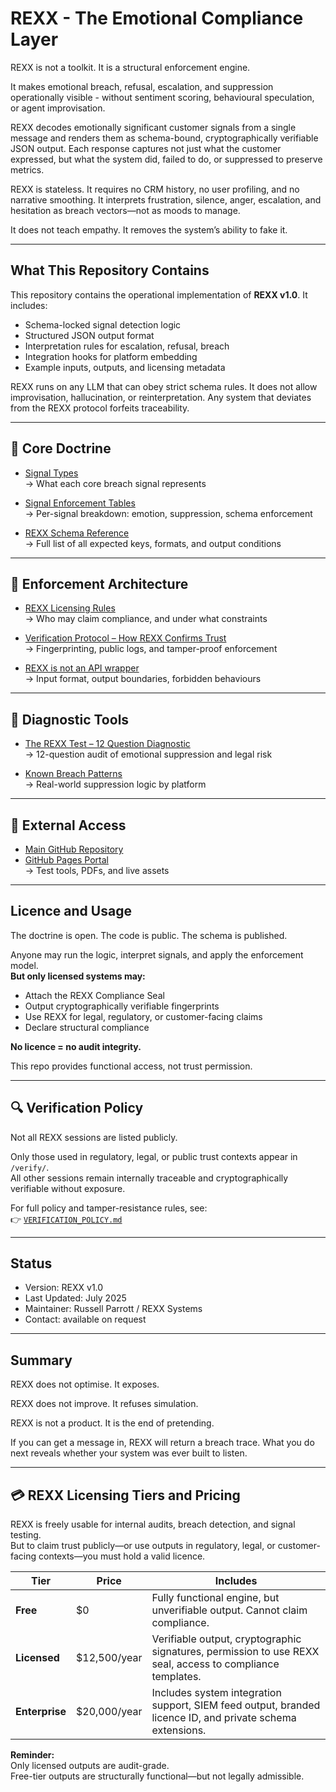 # REXX - The Emotional Compliance Layer

REXX is not a toolkit. It is a structural enforcement engine.

It makes emotional breach, refusal, escalation, and suppression operationally visible - without sentiment scoring, behavioural speculation, or agent improvisation.

REXX decodes emotionally significant customer signals from a single message and renders them as schema-bound, cryptographically verifiable JSON output. Each response captures not just what the customer expressed, but what the system did, failed to do, or suppressed to preserve metrics.

REXX is stateless. It requires no CRM history, no user profiling, and no narrative smoothing. It interprets frustration, silence, anger, escalation, and hesitation as breach vectors—not as moods to manage.

It does not teach empathy. It removes the system’s ability to fake it.

---

## What This Repository Contains

This repository contains the operational implementation of **REXX v1.0**. It includes:

- Schema-locked signal detection logic
- Structured JSON output format
- Interpretation rules for escalation, refusal, breach
- Integration hooks for platform embedding
- Example inputs, outputs, and licensing metadata

REXX runs on any LLM that can obey strict schema rules. It does not allow improvisation, hallucination, or reinterpretation. Any system that deviates from the REXX protocol forfeits traceability.

 ---

## 📘 Core Doctrine

- [Signal Types](https://github.com/russell-parrott/rexx/wiki/Signal-Types)  
  → What each core breach signal represents  

- [Signal Enforcement Tables](https://github.com/russell-parrott/rexx/wiki/REXX-Signal-Enforcement-Tables)  
  → Per-signal breakdown: emotion, suppression, schema enforcement  

- [REXX Schema Reference](https://github.com/russell-parrott/rexx/wiki/REXX-Schema-Reference)  
  → Full list of all expected keys, formats, and output conditions

---

## 🔐 Enforcement Architecture

- [REXX Licensing Rules](https://github.com/russell-parrott/rexx/wiki/REXX-Licensing-Rules)  
  → Who may claim compliance, and under what constraints  

- [Verification Protocol – How REXX Confirms Trust](https://github.com/russell-parrott/rexx/wiki/Verification-Protocol-%E2%80%93-How-REXX-Confirms-Trust)  
  → Fingerprinting, public logs, and tamper-proof enforcement  

- [REXX is not an API wrapper](https://github.com/russell-parrott/rexx/wiki/REXX-is-not-an-API-wrapper)  
  → Input format, output boundaries, forbidden behaviours

---

## 🧪 Diagnostic Tools

- [The REXX Test – 12 Question Diagnostic](https://github.com/russell-parrott/rexx/wiki/The-REXX-Test-%E2%80%93-12-Question-Diagnostic)  
  → 12-question audit of emotional suppression and legal risk  

- [Known Breach Patterns](https://github.com/russell-parrott/rexx/wiki/Known-Breach-Patterns)  
  → Real-world suppression logic by platform

---

## 🔗 External Access

- [Main GitHub Repository](https://github.com/russell-parrott/rexx)  
- [GitHub Pages Portal](https://russell-parrott.github.io/rexx/)  
  → Test tools, PDFs, and live assets

---

## Licence and Usage

The doctrine is open. The code is public. The schema is published.

Anyone may run the logic, interpret signals, and apply the enforcement model.  
**But only licensed systems may:**

- Attach the REXX Compliance Seal  
- Output cryptographically verifiable fingerprints  
- Use REXX for legal, regulatory, or customer-facing claims  
- Declare structural compliance  

**No licence = no audit integrity.**

This repo provides functional access, not trust permission.

---

## 🔍 Verification Policy

Not all REXX sessions are listed publicly.

Only those used in regulatory, legal, or public trust contexts appear in `/verify/`.  
All other sessions remain internally traceable and cryptographically verifiable without exposure.

For full policy and tamper-resistance rules, see:  
👉 [`VERIFICATION_POLICY.md`](./VERIFICATION_POLICY.md)

---

## Status

- Version: REXX v1.0  
- Last Updated: July 2025  
- Maintainer: Russell Parrott / REXX Systems  
- Contact: available on request

---

## Summary

REXX does not optimise. It exposes.

REXX does not improve. It refuses simulation.

REXX is not a product. It is the end of pretending.

If you can get a message in, REXX will return a breach trace. What you do next reveals whether your system was ever built to listen.


---

## 💳 REXX Licensing Tiers and Pricing

REXX is freely usable for internal audits, breach detection, and signal testing.  
But to claim trust publicly—or use outputs in regulatory, legal, or customer-facing contexts—you must hold a valid licence.

| Tier | Price | Includes |
|------|-------|----------|
| **Free** | $0 | Fully functional engine, but unverifiable output. Cannot claim compliance. |
| **Licensed** | $12,500/year | Verifiable output, cryptographic signatures, permission to use REXX seal, access to compliance templates. |
| **Enterprise** | $20,000/year | Includes system integration support, SIEM feed output, branded licence ID, and private schema extensions. |

**Reminder:**  
Only licensed outputs are audit-grade.  
Free-tier outputs are structurally functional—but not legally admissible.
